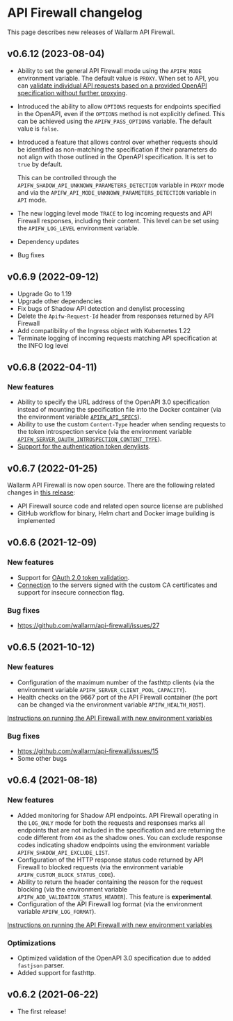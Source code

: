 # API Firewall changelog

This page describes new releases of Wallarm API Firewall.

## v0.6.12 (2023-08-04)

* Ability to set the general API Firewall mode using the `APIFW_MODE` environment variable. The default value is `PROXY`. When set to API, you can [validate individual API requests based on a provided OpenAPI specification without further proxying](installation-guides/docker-container.md#validating-individual-requests-without-proxying-for-v0612-and-above).
* Introduced the ability to allow `OPTIONS` requests for endpoints specified in the OpenAPI, even if the `OPTIONS` method is not explicitly defined. This can be achieved using the `APIFW_PASS_OPTIONS` variable. The default value is `false`.
* Introduced a feature that allows control over whether requests should be identified as non-matching the specification if their parameters do not align with those outlined in the OpenAPI specification. It is set to `true` by default.

    This can be controlled through the `APIFW_SHADOW_API_UNKNOWN_PARAMETERS_DETECTION` variable in `PROXY` mode and via the `APIFW_API_MODE_UNKNOWN_PARAMETERS_DETECTION` variable in `API` mode.
* The new logging level mode `TRACE` to log incoming requests and API Firewall responses, including their content. This level can be set using the `APIFW_LOG_LEVEL` environment variable.
* Dependency updates
* Bug fixes

## v0.6.9 (2022-09-12)

* Upgrade Go to 1.19
* Upgrade other dependencies
* Fix bugs of Shadow API detection and denylist processing
* Delete the `Apifw-Request-Id` header from responses returned by API Firewall
* Add compatibility of the Ingress object with Kubernetes 1.22
* Terminate logging of incoming requests matching API specification at the INFO log level

## v0.6.8 (2022-04-11)

### New features

* Ability to specify the URL address of the OpenAPI 3.0 specification instead of mounting the specification file into the Docker container (via the environment variable [`APIFW_API_SPECS`](installation-guides/docker-container.md#apifw-api-specs)).
* Ability to use the custom `Content-Type` header when sending requests to the token introspection service (via the environment variable [`APIFW_SERVER_OAUTH_INTROSPECTION_CONTENT_TYPE`](installation-guides/docker-container.md#apifw-server-oauth-introspection-content-type)).
* [Support for the authentication token denylists](installation-guides/docker-container.md#blocking-requests-with-compromised-authentication-tokens).

## v0.6.7 (2022-01-25)

Wallarm API Firewall is now open source. There are the following related changes in [this release](https://github.com/wallarm/api-firewall/releases/tag/v0.6.7):

* API Firewall source code and related open source license are published
* GitHub workflow for binary, Helm chart and Docker image building is implemented

## v0.6.6 (2021-12-09)

### New features

* Support for [OAuth 2.0 token validation](installation-guides/docker-container.md#validation-of-request-authentication-tokens).
* [Connection](installation-guides/docker-container.md#protected-application-ssltls-settings) to the servers signed with the custom CA certificates and support for insecure connection flag.

### Bug fixes

* https://github.com/wallarm/api-firewall/issues/27

## v0.6.5 (2021-10-12)

### New features

* Configuration of the maximum number of the fasthttp clients (via the environment variable `APIFW_SERVER_CLIENT_POOL_CAPACITY`).
* Health checks on the 9667 port of the API Firewall container (the port can be changed via the environment variable `APIFW_HEALTH_HOST`).

[Instructions on running the API Firewall with new environment variables](installation-guides/docker-container.md)

### Bug fixes

* https://github.com/wallarm/api-firewall/issues/15
* Some other bugs

## v0.6.4 (2021-08-18)

### New features

* Added monitoring for Shadow API endpoints. API Firewall operating in the `LOG_ONLY` mode for both the requests and responses marks all endpoints that are not included in the specification and are returning the code different from `404` as the shadow ones. You can exclude response codes indicating shadow endpoints using the environment variable `APIFW_SHADOW_API_EXCLUDE_LIST`.
* Configuration of the HTTP response status code returned by API Firewall to blocked requests (via the environment variable `APIFW_CUSTOM_BLOCK_STATUS_CODE`). 
* Ability to return the header containing the reason for the request blocking (via the environment variable `APIFW_ADD_VALIDATION_STATUS_HEADER`). This feature is **experimental**.
* Configuration of the API Firewall log format (via the environment variable `APIFW_LOG_FORMAT`).

[Instructions on running the API Firewall with new environment variables](installation-guides/docker-container.md)

### Optimizations

* Optimized validation of the OpenAPI 3.0 specification due to added `fastjson` parser.
* Added support for fasthttp.

## v0.6.2 (2021-06-22)

* The first release!
